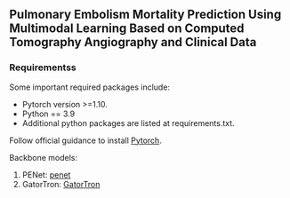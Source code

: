 ## Pulmonary Embolism Mortality Prediction Using Multimodal Learning Based on Computed Tomography Angiography and Clinical Data




### Requirementss
Some important required packages include:
* Pytorch version >=1.10.
* Python == 3.9
* Additional python packages are listed at requirements.txt.

Follow official guidance to install [Pytorch][torch_link].

[torch_link]:https://pytorch.org/

Backbone models:
 1. PENet: [penet]
 2. GatorTron: [GatorTron]

[penet]:https://github.com/marshuang80/penet
[GatorTron]:https://huggingface.co/AshtonIsNotHere/GatorTron-OG
